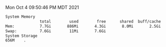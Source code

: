 Mon Oct  4 09:50:46 PM MDT 2021
```bash
System Memory
               total        used        free      shared  buff/cache   available
Mem:           7.7Gi       886Mi       4.3Gi       8.0Mi       2.5Gi       6.5Gi
Swap:          7.6Gi        11Mi       7.6Gi
System Storage
656M	.
```

